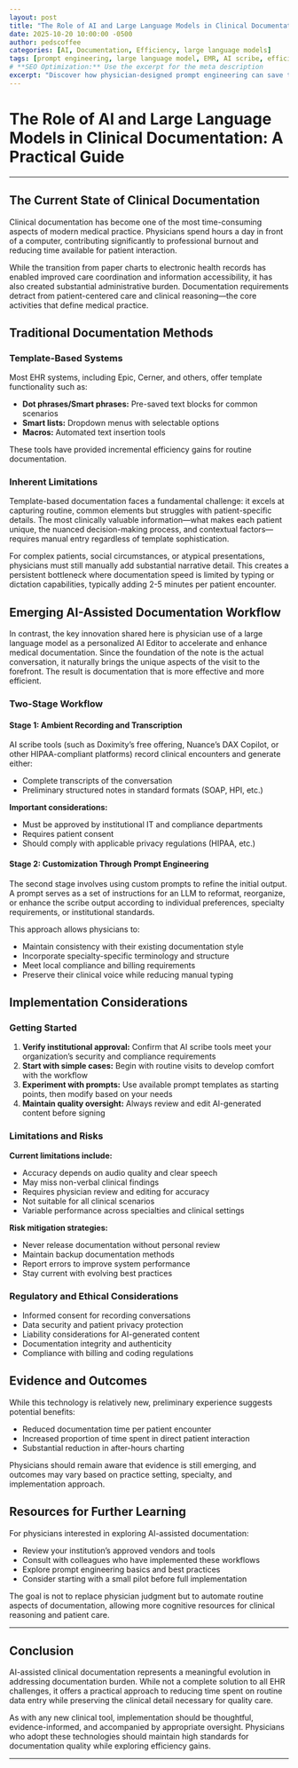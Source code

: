 ```yaml
---
layout: post
title: "The Role of AI and Large Language Models in Clinical Documentation"
date: 2025-10-20 10:00:00 -0500
author: pedscoffee
categories: [AI, Documentation, Efficiency, large language models]
tags: [prompt engineering, large language model, EMR, AI scribe, efficiency]
# **SEO Optimization:** Use the excerpt for the meta description
excerpt: "Discover how physician-designed prompt engineering can save time and improve accuracy when working with AI scribe tools in your EMR." 
---
```


# The Role of AI and Large Language Models in Clinical Documentation: A Practical Guide

-----

## The Current State of Clinical Documentation

Clinical documentation has become one of the most time-consuming aspects of modern medical practice. Physicians spend hours a day in front of a computer, contributing significantly to professional burnout and reducing time available for patient interaction.

While the transition from paper charts to electronic health records has enabled improved care coordination and information accessibility, it has also created substantial administrative burden.  Documentation requirements detract from patient-centered care and clinical reasoning—the core activities that define medical practice.

## Traditional Documentation Methods

### Template-Based Systems

Most EHR systems, including Epic, Cerner, and others, offer template functionality such as:

- **Dot phrases/Smart phrases:** Pre-saved text blocks for common scenarios
- **Smart lists:** Dropdown menus with selectable options
- **Macros:** Automated text insertion tools

These tools have provided incremental efficiency gains for routine documentation.

### Inherent Limitations

Template-based documentation faces a fundamental challenge: it excels at capturing routine, common elements but struggles with patient-specific details.  The most clinically valuable information—what makes each patient unique, the nuanced decision-making process, and contextual factors—requires manual entry regardless of template sophistication.

For complex patients, social circumstances, or atypical presentations, physicians must still manually add substantial narrative detail. This creates a persistent bottleneck where documentation speed is limited by typing or dictation capabilities, typically adding 2-5 minutes per patient encounter.

## Emerging AI-Assisted Documentation Workflow

In contrast, the key innovation shared here is physician use of a large language model as a personalized AI Editor to accelerate and enhance medical documentation.  Since the foundation of the note is the actual conversation, it naturally brings the unique aspects of the visit to the forefront.  The result is documentation that is more effective and more efficient.

### Two-Stage Workflow

#### Stage 1: Ambient Recording and Transcription

AI scribe tools (such as Doximity’s free offering, Nuance’s DAX Copilot, or other HIPAA-compliant platforms) record clinical encounters and generate either:

- Complete transcripts of the conversation
- Preliminary structured notes in standard formats (SOAP, HPI, etc.)

**Important considerations:**

- Must be approved by institutional IT and compliance departments
- Requires patient consent
- Should comply with applicable privacy regulations (HIPAA, etc.)

#### Stage 2: Customization Through Prompt Engineering

The second stage involves using custom prompts to refine the initial output. A prompt serves as a set of instructions for an LLM to reformat, reorganize, or enhance the scribe output according to individual preferences, specialty requirements, or institutional standards.

This approach allows physicians to:

- Maintain consistency with their existing documentation style
- Incorporate specialty-specific terminology and structure
- Meet local compliance and billing requirements
- Preserve their clinical voice while reducing manual typing

## Implementation Considerations

### Getting Started

1. **Verify institutional approval:** Confirm that AI scribe tools meet your organization’s security and compliance requirements
1. **Start with simple cases:** Begin with routine visits to develop comfort with the workflow
1. **Experiment with prompts:** Use available prompt templates as starting points, then modify based on your needs
1. **Maintain quality oversight:** Always review and edit AI-generated content before signing

### Limitations and Risks

**Current limitations include:**

- Accuracy depends on audio quality and clear speech
- May miss non-verbal clinical findings
- Requires physician review and editing for accuracy
- Not suitable for all clinical scenarios
- Variable performance across specialties and clinical settings

**Risk mitigation strategies:**

- Never release documentation without personal review
- Maintain backup documentation methods
- Report errors to improve system performance
- Stay current with evolving best practices

### Regulatory and Ethical Considerations

- Informed consent for recording conversations
- Data security and patient privacy protection
- Liability considerations for AI-generated content
- Documentation integrity and authenticity
- Compliance with billing and coding regulations

## Evidence and Outcomes

While this technology is relatively new, preliminary experience suggests potential benefits:

- Reduced documentation time per patient encounter
- Increased proportion of time spent in direct patient interaction
- Substantial reduction in after-hours charting 

Physicians should remain aware that evidence is still emerging, and outcomes may vary based on practice setting, specialty, and implementation approach.

## Resources for Further Learning

For physicians interested in exploring AI-assisted documentation:

- Review your institution’s approved vendors and tools
- Consult with colleagues who have implemented these workflows
- Explore prompt engineering basics and best practices
- Consider starting with a small pilot before full implementation

The goal is not to replace physician judgment but to automate routine aspects of documentation, allowing more cognitive resources for clinical reasoning and patient care.

-----

## Conclusion

AI-assisted clinical documentation represents a meaningful evolution in addressing documentation burden. While not a complete solution to all EHR challenges, it offers a practical approach to reducing time spent on routine data entry while preserving the clinical detail necessary for quality care.

As with any new clinical tool, implementation should be thoughtful, evidence-informed, and accompanied by appropriate oversight. Physicians who adopt these technologies should maintain high standards for documentation quality while exploring efficiency gains.

-----